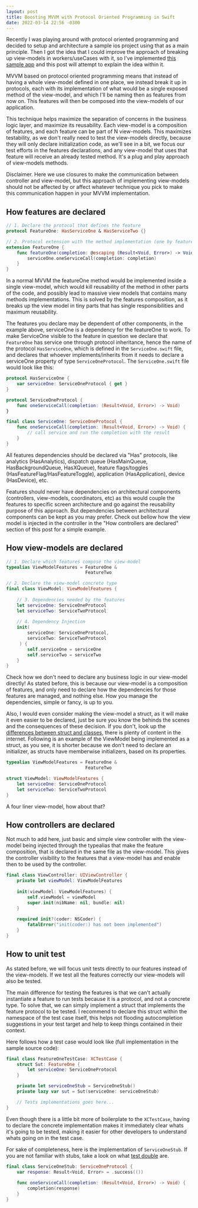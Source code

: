 ```yaml
---
layout: post
title: Boosting MVVM with Protocol Oriented Programming in Swift
date: 2022-03-14 22:56 -0300
---
```


Recently I was playing around with protocol oriented programming and decided to setup and architecture a sample ios project using that as a main principle. Then I got the idea that I could improve the approach of breaking up view-models in workers/useCases with it, so I've implemented [this sample app](https://github.com/pedro-nadolny/swift-mvvm-protocol-oriented) and this post will attempt to explain the idea within it. 

MVVM based on protocol oriented programming means that instead of having a whole view-model defined in one place, we instead break it up in protocols, each with its implementation of what would be a single exposed method of the view-model, and which I'll be naming then as features from now on. This features will then be composed into the view-models of our application. 

This technique helps maximize the separation of concerns in the business logic layer, and maximize its reusability. Each view-model is a composition of features, and each feature can be part of N view-models. This maximizes testability, as we don't really need to test the view-models directly, because they will only declare initialization code, as we'll see in a bit, we focus our test efforts in the features declarations, and any view-model that uses that feature will receive an already tested method. It's a plug and play approach of view-models methods. 

Disclaimer. Here we use closures to make the communication between controller and view-model, but this approach of implementing view-models should not be affected by or affect whatever technique you pick to make this communication happen in your MVVM implementation.

## How features are declared
                 
```swift
// 1. Declare the protocol that defines the feature 
protocol FeatureOne: HasServiceOne & HasServiceTwo {}

// 2. Protocol extension with the method implementation (one by feature)
extension FeatureOne {
    func featureOne(completion: @escaping (Result<Void, Error>) -> Void) {        
        serviceOne.oneServiceCall(completion: completion)
    }
}
```

In a normal MVVM the featureOne method would be implemented inside a single view-model, which would kill reusability of the method in other parts of the code, and possibly lead to massive view models that contains many methods implementations. This is solved by the features composition, as it breaks up the view model in tiny parts that has single responsibilities and maximum reusability.

The features you declare may be dependent of other components, in the example above, serviceOne is a dependency for the featureOne to work. To make ServiceOne visible to the feature in question we declare that `FeatureOne` has service one through protocol inheritance, hence the name of the protocol `HasServiceOne`, which is defined in the `ServiceOne.swift` file, and declares that whoever implements/inherits from it needs to declare a serviceOne property of type `ServiceOneProtocol`. The `ServiceOne.swift` file would look like this: 

```swift
protocol HasServiceOne {
    var serviceOne: ServiceOneProtocol { get }
}

protocol ServiceOneProtocol {
    func oneServiceCall(completion: (Result<Void, Error>) -> Void)
}

final class ServiceOne: ServiceOneProtocol {
    func oneServiceCall(completion: (Result<Void, Error>) -> Void) {
        // call service and run the completion with the result
    }
}
```
All features dependencies should be declared via "Has" protocols, like analytics (HasAnalytics), dispatch queue (HasMainQueue, HasBackgroundQueue, HasXQueue), feature flags/toggles (HasFeatureFlag/HasFeatureToggle), application (HasApplication), device (HasDevice), etc. 

Features should never have dependencies on architectural components (controllers, view-models, coordinators, etc) as this would couple the features to specific screen architecture and go against the reusability purpose of this approach. But dependencies between architectural components can be kept as you may prefer. Check out bellow how the view model is injected in the controller in the "How controllers are declared" section of this post for a simple example. 
 
## How view-models are declared

```swift
// 1. Declare which features compose the view-model
typealias ViewModelFeatures = FeatureOne &
                              FeatureTwo

// 2. Declare the view-model concrete type
final class ViewModel: ViewModelFeatures {
    
    // 3. Dependencies needed by the features
    let serviceOne: ServiceOneProtocol
    let serviceTwo: ServiceTwoProtocol
        
    // 4. Dependency Injection
    init(
        serviceOne: ServiceOneProtocol,
        serviceTwo: ServiceTwoProtocol
     ) {
        self.serviceOne = serviceOne
        self.serviceTwo = serviceTwo
    }
}
```

Check how we don't need to declare any business logic in our view-model directly! As stated before, this is because our view-model is a composition of features, and only need to declare how the dependencies for those features are managed, and nothing else. How you manage the dependencies, simple or fancy, is up to you. 

Also, I would even consider making the view-model a struct, as it will make it even easier to be declared, just be sure you know the behinds the scenes and the consequences of these decision. If you don't, look up the [differences between struct and classes](https://docs.swift.org/swift-book/LanguageGuide/ClassesAndStructures.html), there is plenty of content in the internet. Following is an example of the ViewModel being implemented as a struct, as you see, it is shorter because we don't need to declare an initializer, as structs have memberwise initializers, based on its properties.

```swift
typealias ViewModelFeatures = FeatureOne &
                              FeatureTwo

struct ViewModel: ViewModelFeatures {
    let serviceOne: ServiceOneProtocol
    let serviceTwo: ServiceTwoProtocol
}
```
A four liner view-model, how about that?

## How controllers are declared

Not much to add here, just basic and simple view controller with the view-model being injected through the typealias that make the feature composition, that is declared in the same file as the view-model. This gives the controller visibility to the features that a view-model has and enable then to be used by the controller. 

```swift
final class ViewController: UIViewController {
    private let viewModel: ViewModelFeatures
    
    init(viewModel: ViewModelFeatures) {
        self.viewModel = viewModel
        super.init(nibName: nil, bundle: nil)
    }
    
    required init?(coder: NSCoder) {
        fatalError("init(coder:) has not been implemented")
    }
}
```
## How to unit test

As stated before, we will focus unit tests directly to our features instead of the view-models. If we test all the features correctly our view-models will also be tested.

The main difference for testing the features is that we can't actually instantiate a feature to run tests because it is a protocol, and not a concrete type. To solve that, we can simply implement a struct that implements the feature protocol to be tested. I recommend to declare this struct within the namespace of the test case itself, this helps not flooding autocompletion suggestions in your test target and help to keep things contained in their context.

Here follows how a test case would look like (full implementation in the sample source code): 

```swift
final class FeatureOneTestCase: XCTestCase {
    struct Sut: FeatureOne {
        let serviceOne: ServiceOneProtocol
    }

    private let serviceOneStub = ServiceOneStub()
    private lazy var sut = Sut(serviceOne: serviceOneStub)

    // Tests implementations goes here...
}
```

Even though there is a little bit more of boilerplate to the `XCTestCase`, having to declare the concrete implementation makes it immediately clear whats it's going to be tested, making it easier for other developers to understand whats going on in the test case.

For sake of completeness, here is the implementation of `ServiceOneStub`. If you are not familiar with stubs, take a look on what [test double](https://martinfowler.com/bliki/TestDouble.html) are. 

```swift
final class ServiceOneStub: ServiceOneProtocol {
    var response: Result<Void, Error> = .success(())
    
    func oneServiceCall(completion: (Result<Void, Error>) -> Void) {
        completion(response)
    }
}
```